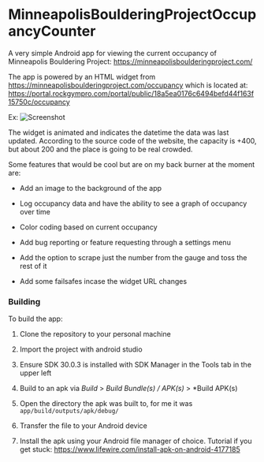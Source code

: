# MinneapolisBoulderingProjectOccupancyCounter
A very simple Android app for viewing the current occupancy of Minneapolis Bouldering Project: https://minneapolisboulderingproject.com/

The app is powered by an HTML widget from https://minneapolisboulderingproject.com/occupancy which is located at: https://portal.rockgympro.com/portal/public/18a5ea0176c6494befd44f163f15750c/occupancy

Ex: ![Screenshot](mpb_count_screenshot.png?raw=true "Screenshot")

The widget is animated and indicates the datetime the data was last updated. According to the source code of the website, the capacity is +400, but about 200 and the place is going to be real crowded.

Some features that would be cool but are on my back burner at the moment are:

- Add an image to the background of the app

- Log occupancy data and have the ability to see a graph of occupancy over time

- Color coding based on current occupancy

- Add bug reporting or feature requesting through a settings menu

- Add the option to scrape just the number from the gauge and toss the rest of it

- Add some failsafes incase the widget URL changes

### Building

To build the app:

1. Clone the repository to your personal machine

2. Import the project with android studio

3. Ensure SDK 30.0.3 is installed with SDK Manager in the Tools tab in the upper left

4. Build to an apk via *Build* > *Build Bundle(s) / APK(s)* > *Build APK(s)

5. Open the directory the apk was built to, for me it was `app/build/outputs/apk/debug/`

6. Transfer the file to your Android device

7. Install the apk using your Android file manager of choice. Tutorial if you get stuck: https://www.lifewire.com/install-apk-on-android-4177185
